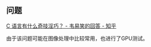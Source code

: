 ## 问题

[C 语言有什么奇技淫巧？ - 韦易笑的回答 - 知乎](https://www.zhihu.com/question/27417946/answer/1253126563)

由于该问题可能在图像处理中比较常用，也进行了GPU测试。